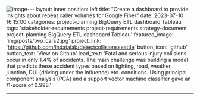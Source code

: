 ![image](https://github.com/lhdatalab/lhdatalab.github.io/assets/17533686/9f637e8c-dbf2-4c7f-abe3-e6d9a8f4286a)---
layout: inner
position: left
title: "Create a dashboard to provide insights about repeat caller volumes for Google Fiber"
date: 2023-07-10 16:15:00
categories: project-planning BigQuery ETL dashboard Tableau 
tags: 'stakeholder-requirements project-requirements strategy-document project-planning BigQuery ETL dashboard Tableau'
featured_image: 'img/posts/two_cars2.jpg'
project_link: 'https://github.com/lhdatalab/detectcollisionsseattle'
button_icon: 'github'
button_text: 'View on Github'
lead_text: 'Fatal and serious injury collisions occur in only 1.4% of accidents. The main challenge was building a model that predicts these accident types based on lighting, road, weather, junction, DUI (driving under the influence) etc. conditions. Using principal component analysis (PCA) and a support vector machine classifier gave an f1-score of 0.998.'

---

